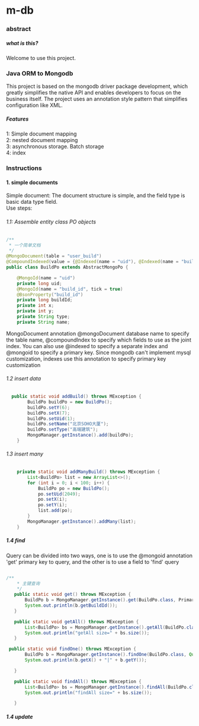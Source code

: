 # m-db
### abstract
##### what is this?
Welcome to use this project.
### Java ORM to Mongodb 
This project is based on the mongodb driver package development, which greatly simplifies the native API and enables developers to focus on the business itself. The project uses an annotation style pattern that simplifies configuration like XML.

##### Features

1: Simple document mapping \
2: nested document mapping \
3: asynchronous storage. Batch storage \
4: index

### Instructions

#### 1. simple documents

Simple document: The document structure is simple, and the field type is basic data type field. \
Use steps:
###### 1.1: Assemble entity class PO objects
``` java
/**
 * 一个简单文档
 */
@MongoDocument(table = "user_build")
@CompoundIndexed(value = {@Indexed(name = "uid"), @Indexed(name = "build_id")})
public class BuildPo extends AbstractMongoPo {

    @MongoId(name = "uid")
    private long uid;
    @MongoId(name = "build_id", tick = true)
    @BsonProperty("build_id")
    private long buildId;
    private int x;
    private int y;
    private String type;
    private String name; 
``` 
MongoDocument annotation @mongoDocument database name to specify the table name, @compoundIndex to specify which fields 
to use as the joint index. You can also use @indexed to specify a separate index and @mongoid to specify a primary key.
 Since mongodb can't implement mysql customization, indexes use this annotation to specify primary key customization

###### 1.2 insert data
``` java
  public static void addBuild() throws MException {
        BuildPo buildPo = new BuildPo();
        buildPo.setY(6);
        buildPo.setX(7);
        buildPo.setUid(1);
        buildPo.setName("北京SOHO大厦");
        buildPo.setType("高端建筑");
        MongoManager.getInstance().add(buildPo);
    }
``` 
###### 1.3 insert many 
```java 
    private static void addManyBuild() throws MException {
        List<BuildPo> list = new ArrayList<>();
        for (int i = 0; i < 100; i++) {
            BuildPo po = new BuildPo();
            po.setUid(2049);
            po.setX(i);
            po.setY(i);
            list.add(po);
        }
        MongoManager.getInstance().addMany(list);
    }
```
##### 1.4 find

Query can be divided into two ways, one is to use the @mongoid annotation 'get' primary key to query,
 and the other is to use a field to 'find' query
 
 ```java 

 /**
     * 主键查询
     */
    public static void get() throws MException {
        BuildPo b = MongoManager.getInstance().get(BuildPo.class, PrimaryKey.builder("uid", 1), PrimaryKey.builder("build_id", 7));
        System.out.println(b.getBuildId());
    }

    public static void getAll() throws MException {
        List<BuildPo> bs = MongoManager.getInstance().getAll(BuildPo.class, PrimaryKey.builder("uid", 1));
        System.out.println("getAll size=" + bs.size());
    }

  public static void findOne() throws MException {
        BuildPo b = MongoManager.getInstance().findOne(BuildPo.class, Query.builder().and("uid", 1).and("build_id", 7));
        System.out.println(b.getX() + "|" + b.getY());

    }

    public static void findAll() throws MException {
        List<BuildPo> bs = MongoManager.getInstance().findAll(BuildPo.class, Query.builder().and("uid", 1).and("y", 6), QueryOptions.builder().limit(100));
        System.out.println("findAll size=" + bs.size());

    }
```
##### 1.4 update



